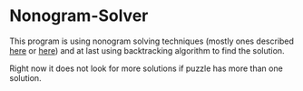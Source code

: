 # Nonogram-Solver
This program is using nonogram solving techniques (mostly ones described [here](http://www.tectonicpuzzel.eu/nonogram-solving-techniques-griddler-tips.html) or [here](https://en.wikipedia.org/wiki/Nonogram#Solution_techniques)) and at last using backtracking algorithm to find the solution.

Right now it does not look for more solutions if puzzle has more than one solution.
